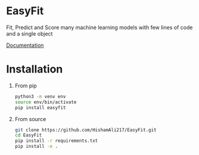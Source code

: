 # EasyFit

Fit, Predict and Score many machine learning models with few lines of code and a single object

[Documentation](https://easyfit.readthedocs.io/)

# Installation

1. From pip

    ```bash
    python3 -m venv env
    source env/bin/activate
    pip install easyfit
    ```

2. From source

    ```bash
    git clone https://github.com/HishamAli217/EasyFit.git
    cd EasyFit
    pip install -r requirements.txt
    pip install -e .
    ```
    
